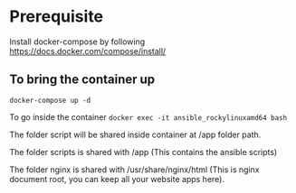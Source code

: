 # Prerequisite 
Install docker-compose by following https://docs.docker.com/compose/install/
## To bring the container up
```docker-compose up -d```

To go inside the container
```docker exec -it ansible_rockylinuxamd64 bash```

The folder script will be shared inside container at /app folder path.

The folder scripts is shared with /app (This contains the ansible scripts)

The folder nginx is shared with /usr/share/nginx/html (This is nginx document root, you can keep all your website apps here).